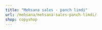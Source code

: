 ```yaml
---
title: "Mehsana sales - panch limdi"
url: /mehsana/mehsana-sales-panch-limdi/
shop: copyshop
---
```

